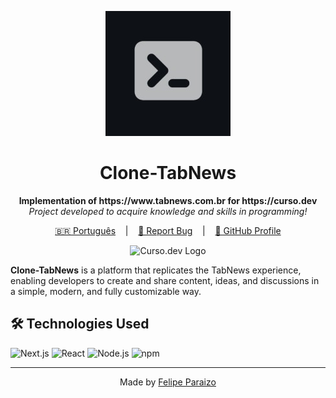 <p align="center">
  <img src="images/curso.dev-logo.jpg" alt="Curso.dev Logo" width="200"/>
</p>

<h1 align="center">Clone-TabNews</h1>

<p align="center">
  <strong>Implementation of https://www.tabnews.com.br for https://curso.dev</strong><br>
  <em>Project developed to acquire knowledge and skills in programming!</em>
</p>

<p align="center">
  <a href="/README-PT.md" target="_blank">🇧🇷 Português</a>
  &nbsp;&nbsp;&nbsp;|&nbsp;&nbsp;&nbsp;
  <a href="https://github.com/Fparaiz0/clone-tabnews/issues" target="_blank">🐛 Report Bug</a>
  &nbsp;&nbsp;&nbsp;|&nbsp;&nbsp;&nbsp;
  <a href="https://github.com/Fparaiz0" target="_blank">💼 GitHub Profile</a>
</p>

<p align="center">
  <img src="images/oculos.gif" alt="Curso.dev Logo" width="500"/>
</p>

**Clone-TabNews** is a platform that replicates the TabNews experience, enabling developers to create and share content, ideas, and discussions in a simple, modern, and fully customizable way.

## 🛠️ Technologies Used

![Next.js](https://img.shields.io/badge/Next.js-000000?style=for-the-badge&logo=next.js&logoColor=white)
![React](https://img.shields.io/badge/React-20232A?style=for-the-badge&logo=react&logoColor=61DAFB)
![Node.js](https://img.shields.io/badge/Node.js-43853D?style=for-the-badge&logo=node.js&logoColor=white)
![npm](https://img.shields.io/badge/npm-CB3837?style=for-the-badge&logo=npm&logoColor=white)

---

<p align="center">
  Made by <a href="https://github.com/Fparaiz0/" target="_blank">Felipe Paraizo</a>
</p>